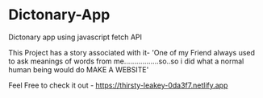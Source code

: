 # Dictonary-App
Dictonary app using javascript  fetch API

This Project has a story associated with it- 'One of my Friend always used to ask meanings of words from me.................so..so i did what a normal human being would do MAKE A WEBSITE'

Feel Free to check it out - https://thirsty-leakey-0da3f7.netlify.app
